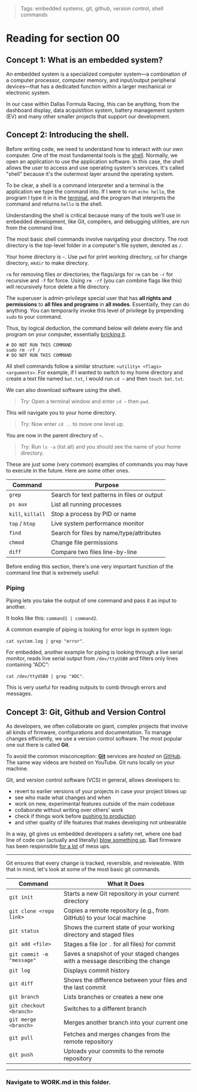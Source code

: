 > Tags: embedded systems, git, github, version control, shell commands

# Reading for section 00

## Concept 1: What is an embedded system?

An embedded system is a specialized computer system—a combination of a computer processor, computer memory, and input/output peripheral devices—that has a dedicated function within a larger mechanical or electronic system.

In our case within Dallas Formula Racing, this can be anything, from the dashboard display, data acquistition system, battery management system (EV) and many other smaller projects that support our development.

## Concept 2: Introducing the shell.

Before writing code, we need to understand how to interact with our own computer. One of the most fundamental tools is the [shell](<https://en.wikipedia.org/wiki/Shell_(computing)>). Normally, we open an application to use the application software. In this case, the shell allows the user to access and use operating system's services. It's called "shell" because it's the outermost layer around the operating system.

To be clear, a shell is a command interpreter and a terminal is the application we type the command into. If I were to run `echo hello`, the program I type it in is the [terminal](https://en.wikipedia.org/wiki/Terminal_emulator), and the program that interprets the command and returns `hello` is the shell.

Understanding the shell is critical because many of the tools we’ll use in embedded development, like Git, compilers, and debugging utilities, are run from the command line.

The most basic shell commands involve navigating your directory. The root directory is the top-level folder in a computer's file system, denoted as `/`.

Your home directory is `~`. Use `pwd` for print working directory, `cd` for change directory, `mkdir` to make directory.

`rm` for removing files or directories; the flags/args for `rm` can be `-r` for recursive and `-f` for force. Using `rm -rf` (you can combine flags like this) will recursively force delete a file directory.

The superuser is admin-privilege special user that has **all rights and permissions** to **all files and programs** in **all modes**. Essentially, they can do anything. You can temporarily invoke this level of privilege by prepending `sudo` to your command.

Thus, by logical deduction, the command below will delete every file and program on your computer, essentially [bricking it](<https://en.wikipedia.org/wiki/Brick_(electronics)>).

```
# DO NOT RUN THIS COMMAND
sudo rm -rf /
# DO NOT RUN THIS COMMAND
```

All shell commands follow a similar structure: `<utility> <flags> <arguments>`. For example, if I wanted to switch to my home directory and create a text file named `bat.txt`, I would run `cd ~` and then `touch bat.txt`.

We can also download software using the shell.

> Try: Open a terminal window and enter `cd ~` then `pwd`.

This will navigate you to your home directory.

> Try: Now enter `cd ..` to move one level up.

You are now in the parent directory of `~`.

> Try: Run `ls -a` (list all) and you should see the name of your home directory.

These are just some (very common) examples of commands you may have to execute in the future. Here are some other ones.

| Command           | Purpose                                     |
| ----------------- | ------------------------------------------- |
| `grep`            | Search for text patterns in files or output |
| `ps aux`          | List all running processes                  |
| `kill`, `killall` | Stop a process by PID or name               |
| `top` / `htop`    | Live system performance monitor             |
| `find`            | Search for files by name/type/attributes    |
| `chmod`           | Change file permissions                     |
| `diff`            | Compare two files line-by-line              |

Before ending this section, there's one very important function of the command line that is extremely useful:

### Piping

Piping lets you take the output of one command and pass it as input to another.

It looks like this: `command1 | command2`.

A common example of piping is looking for error logs in system logs:

`cat system.log | grep "error"`.

For embedded, another example for piping is looking through a live serial monitor, reads live serial output from `/dev/ttyUSB0` and filters only lines containing “ADC”:

`cat /dev/ttyUSB0 | grep "ADC"`.

This is very useful for reading outputs to comb through errors and messages.

## Concept 3: Git, Github and Version Control

As developers, we often collaborate on giant, complex projects that involve all kinds of firmware, configurations and documentation. To manage changes efficiently, we use a version control software. The most popular one out there is called **Git**.

To avoid the common misconception: **[Git](https://git-scm.com/)** services are _hosted_ on [GitHub](https://github.com/). The same way videos are hosted on YouTube. Git runs locally on your machine.

Git, and version control software (VCS) in general, allows developers to:

- revert to earlier versions of your projects in case your project blows up
- see who made what changes and when
- work on new, experimental features outside of the main codebase
- collaborate without writing over others' work
- check if things work before [pushing to production](https://about.gitlab.com/blog/gitlab-dot-com-database-incident/)
- and other quality of life features that makes developing not unbearable

In a way, git gives us embedded developers a safety net, where one bad line of code can (actually and literally) [blow something up](https://en.wikipedia.org/wiki/Ariane_flight_V88). Bad firmware has been responsible [for a lot](https://en.wikipedia.org/wiki/Therac-25#Root_causes) of mess ups.

---

Git ensures that every change is tracked, reversible, and reviewable. With that in mind, let's look at some of the most basic git commands.

| Command                   | What It Does                                                                 |
| ------------------------- | ---------------------------------------------------------------------------- |
| `git init`                | Starts a new Git repository in your current directory                        |
| `git clone <repo link>`   | Copies a remote repository (e.g., from GitHub) to your local machine         |
| `git status`              | Shows the current state of your working directory and staged files           |
| `git add <file>`          | Stages a file (or `.` for all files) for commit                              |
| `git commit -m "message"` | Saves a snapshot of your staged changes with a message describing the change |
| `git log`                 | Displays commit history                                                      |
| `git diff`                | Shows the difference between your files and the last commit                  |
| `git branch`              | Lists branches or creates a new one                                          |
| `git checkout <branch>`   | Switches to a different branch                                               |
| `git merge <branch>`      | Merges another branch into your current one                                  |
| `git pull`                | Fetches and merges changes from the remote repository                        |
| `git push`                | Uploads your commits to the remote repository                                |

---

### Navigate to WORK.md in this folder.
